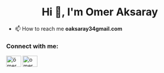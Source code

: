 <h1 align="center">Hi 👋, I'm Omer Aksaray</h1>


- 📫 How to reach me **oaksaray34gmail.com**

<h3 align="left">Connect with me:</h3>
<p align="left">
<a href="https://www.linkedin.com/in/omeraksaray/" target="blank"><img align="center" src="https://raw.githubusercontent.com/rahuldkjain/github-profile-readme-generator/master/src/images/icons/Social/linked-in-alt.svg" alt="ömer aksaray" height="30" width="40" /></a>
<a href="https://instagram.com/omer.unknown" target="blank"><img align="center" src="https://raw.githubusercontent.com/rahuldkjain/github-profile-readme-generator/master/src/images/icons/Social/instagram.svg" alt="omer.unknown" height="30" width="40" /></a>
</p>


